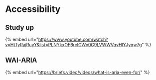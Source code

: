 # Accessibility

## Study up

{% embed url="https://www.youtube.com/watch?v=HtTyRajRuyY&list=PLNYkxOF6rcICWx0C9LVWWVqvHlYJyqw7g" %}

## WAI-ARIA

{% embed url="https://briefs.video/videos/what-is-aria-even-for/" %}


